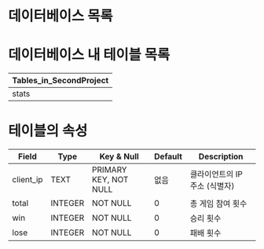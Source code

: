 # 데이터베이스 목록

# 데이터베이스 내 테이블 목록  
| Tables_in_SecondProject |
|-------------------------|
| stats                   |

# 테이블의 속성  
| Field     | Type     | Key & Null           | Default  | Description                     |
|--------------|----------|---------------------|---------|--------------------------|
| client_ip    | TEXT     | PRIMARY KEY, NOT NULL | 없음    | 클라이언트의 IP 주소 (식별자) |
| total        | INTEGER  | NOT NULL            | 0       | 총 게임 참여 횟수             |
| win          | INTEGER  | NOT NULL            | 0       | 승리 횟수                   |
| lose         | INTEGER  | NOT NULL            | 0       | 패배 횟수                   |
